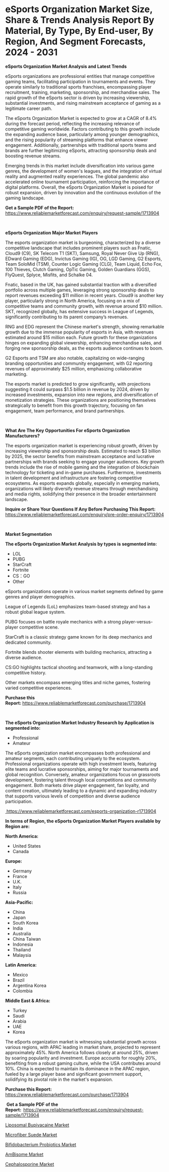 <p><h1>eSports Organization Market Size, Share & Trends Analysis Report By Material, By Type, By End-user, By Region, And Segment Forecasts, 2024 - 2031</h1></p><p><strong>eSports Organization Market Analysis and Latest Trends</strong></p>
<p><p>eSports organizations are professional entities that manage competitive gaming teams, facilitating participation in tournaments and events. They operate similarly to traditional sports franchises, encompassing player recruitment, training, marketing, sponsorship, and merchandise sales. The rapid growth of the eSports sector is driven by increasing viewership, substantial investments, and rising mainstream acceptance of gaming as a legitimate career path.</p><p>The eSports Organization Market is expected to grow at a CAGR of 8.4% during the forecast period, reflecting the increasing relevance of competitive gaming worldwide. Factors contributing to this growth include the expanding audience base, particularly among younger demographics, and the rising popularity of streaming platforms that enhance viewer engagement. Additionally, partnerships with traditional sports teams and brands are further legitimizing eSports, attracting sponsorship deals and boosting revenue streams.</p><p>Emerging trends in this market include diversification into various game genres, the development of women's leagues, and the integration of virtual reality and augmented reality experiences. The global pandemic also accelerated online tournament participation, reinforcing the importance of digital platforms. Overall, the eSports Organization Market is poised for robust expansion, driven by innovation and the continuous evolution of the gaming landscape.</p></p>
<p><strong>Get a Sample PDF of the Report:&nbsp;</strong> <a href="https://www.reliablemarketforecast.com/enquiry/request-sample/1713904?utm_campaign=1744&utm_medium=2&utm_source=Github&utm_content=ia&utm_term=22102024&utm_id=esports-organization">https://www.reliablemarketforecast.com/enquiry/request-sample/1713904</a></p>
<p>&nbsp;</p>
<p><strong>eSports Organization Major Market Players</strong></p>
<p><p>The esports organization market is burgeoning, characterized by a diverse competitive landscape that includes prominent players such as Fnatic, Cloud9 (C9), SK Telecom T1 (SKT), Samsung, Royal Never Give Up (RNG), EDward Gaming (EDG), Invictus Gaming (IG), OG, LGD Gaming, G2 Esports, Team SoloMid (TSM), Counter Logic Gaming (CLG), Team Liquid, Echo Fox, 100 Thieves, Clutch Gaming, OpTic Gaming, Golden Guardians (GGS), FlyQuest, Splyce, Misfits, and Schalke 04.</p><p>Fnatic, based in the UK, has gained substantial traction with a diversified portfolio across multiple games, leveraging strong sponsorship deals to report revenues exceeding $11 million in recent years. Cloud9 is another key player, particularly strong in North America, focusing on a mix of competitive teams and community growth, with revenue around $10 million. SKT, recognized globally, has extensive success in League of Legends, significantly contributing to its parent company’s revenues.</p><p>RNG and EDG represent the Chinese market's strength, showing remarkable growth due to the immense popularity of esports in Asia, with revenues estimated around $15 million each. Future growth for these organizations hinges on expanding global viewership, enhancing merchandise sales, and forging new sponsorship deals, as the esports audience continues to boom.</p><p>G2 Esports and TSM are also notable, capitalizing on wide-ranging branding opportunities and community engagement, with G2 reporting revenues of approximately $25 million, emphasizing collaborative marketing.</p><p>The esports market is predicted to grow significantly, with projections suggesting it could surpass $1.5 billion in revenue by 2024, driven by increased investments, expansion into new regions, and diversification of monetization strategies. These organizations are positioning themselves strategically to benefit from this growth trajectory, focusing on fan engagement, team performance, and brand partnerships.</p></p>
<p>&nbsp;</p>
<p><strong>What Are The Key Opportunities For eSports Organization Manufacturers?</strong></p>
<p><p>The esports organization market is experiencing robust growth, driven by increasing viewership and sponsorship deals. Estimated to reach $3 billion by 2025, the sector benefits from mainstream acceptance and lucrative partnerships with brands seeking to engage younger audiences. Key growth trends include the rise of mobile gaming and the integration of blockchain technology for ticketing and in-game purchases. Furthermore, investments in talent development and infrastructure are fostering competitive ecosystems. As esports expands globally, especially in emerging markets, organizations will likely diversify revenue streams through merchandising and media rights, solidifying their presence in the broader entertainment landscape.</p></p>
<p><strong>Inquire or Share Your Questions If Any Before Purchasing This Report:</strong> <a href="https://www.reliablemarketforecast.com/enquiry/pre-order-enquiry/1713904?utm_campaign=1744&utm_medium=2&utm_source=Github&utm_content=ia&utm_term=22102024&utm_id=esports-organization">https://www.reliablemarketforecast.com/enquiry/pre-order-enquiry/1713904</a></p>
<p>&nbsp;</p>
<p><strong>Market Segmentation</strong></p>
<p><strong>The eSports Organization Market Analysis by types is segmented into:</strong></p>
<p><ul><li>LOL</li><li>PUBG</li><li>StarCraft</li><li>Fortnite</li><li>CS：GO</li><li>Other</li></ul></p>
<p><p>eSports organizations operate in various market segments defined by game genres and player demographics. </p><p>League of Legends (LoL) emphasizes team-based strategy and has a robust global league system. </p><p>PUBG focuses on battle royale mechanics with a strong player-versus-player competitive scene. </p><p>StarCraft is a classic strategy game known for its deep mechanics and dedicated community. </p><p>Fortnite blends shooter elements with building mechanics, attracting a diverse audience. </p><p>CS:GO highlights tactical shooting and teamwork, with a long-standing competitive history. </p><p>Other markets encompass emerging titles and niche games, fostering varied competitive experiences.</p></p>
<p><strong>Purchase this Report:&nbsp;</strong><a href="https://www.reliablemarketforecast.com/purchase/1713904?utm_campaign=1744&utm_medium=2&utm_source=Github&utm_content=ia&utm_term=22102024&utm_id=esports-organization">https://www.reliablemarketforecast.com/purchase/1713904</a></p>
<p>&nbsp;</p>
<p><strong>The eSports Organization Market Industry Research by Application is segmented into:</strong></p>
<p><ul><li>Professional</li><li>Amateur</li></ul></p>
<p><p>The eSports organization market encompasses both professional and amateur segments, each contributing uniquely to the ecosystem. Professional organizations operate with high investment levels, featuring elite teams and lucrative sponsorships, aiming for major tournaments and global recognition. Conversely, amateur organizations focus on grassroots development, fostering talent through local competitions and community engagement. Both markets drive player engagement, fan loyalty, and content creation, ultimately leading to a dynamic and expanding industry that supports various levels of competition and diverse audience participation.</p></p>
<p><a href="https://www.reliablemarketforecast.com/esports-organization-r1713904?utm_campaign=1744&utm_medium=2&utm_source=Github&utm_content=ia&utm_term=22102024&utm_id=esports-organization">&nbsp;https://www.reliablemarketforecast.com/esports-organization-r1713904</a></p>
<p><strong>In terms of Region, the eSports Organization Market Players available by Region are:</strong></p>
<p>
    <p> <strong> North America: </strong>
        <ul>
            <li>United States</li>
            <li>Canada</li>
        </ul>
        </p> 
    <p> <strong> Europe: </strong>
        <ul>
            <li>Germany</li>
            <li>France</li>
            <li>U.K.</li>
            <li>Italy</li>
            <li>Russia</li>
        </ul>
        </p> 
    <p> <strong> Asia-Pacific: </strong>
        <ul>
            <li>China</li>
            <li>Japan</li>
            <li>South Korea</li>
            <li>India</li>
            <li>Australia</li>
            <li>China Taiwan</li>
            <li>Indonesia</li>
            <li>Thailand</li>
            <li>Malaysia</li>
        </ul>
        </p> 
    <p> <strong> Latin America: </strong>
        <ul>
            <li>Mexico</li>
            <li>Brazil</li>
            <li>Argentina Korea</li>
            <li>Colombia</li>
        </ul>
        </p> 
    <p> <strong> Middle East & Africa: </strong>
        <ul>
            <li>Turkey</li>
            <li>Saudi</li>
            <li>Arabia</li>
            <li>UAE</li>
            <li>Korea</li>
        </ul>
    </p>
    </p>
<p><p>The eSports organization market is witnessing substantial growth across various regions, with APAC leading in market share, projected to represent approximately 45%. North America follows closely at around 25%, driven by soaring popularity and investment. Europe accounts for roughly 20%, benefiting from a robust gaming culture, while the USA contributes around 10%. China is expected to maintain its dominance in the APAC region, fueled by a large player base and significant government support, solidifying its pivotal role in the market's expansion.</p></p>
<p><strong>Purchase this Report: </strong><a href="https://www.reliablemarketforecast.com/purchase/1713904?utm_campaign=1744&utm_medium=2&utm_source=Github&utm_content=ia&utm_term=22102024&utm_id=esports-organization">https://www.reliablemarketforecast.com/purchase/1713904</a></p>
<p>&nbsp;<strong>Get a Sample PDF of the Report:&nbsp;&nbsp;</strong><a href="https://www.reliablemarketforecast.com/enquiry/request-sample/1713904?utm_campaign=1744&utm_medium=2&utm_source=Github&utm_content=ia&utm_term=22102024&utm_id=esports-organization">https://www.reliablemarketforecast.com/enquiry/request-sample/1713904</a></p>
<p><strong></strong></p>
<p><p><a href="https://www.linkedin.com/pulse/future-ready-strategic-insights-global-liposomal-bupivacaine-pyghc?utm_campaign=1744&utm_medium=2&utm_source=Github&utm_content=ia&utm_term=22102024&utm_id=esports-organization">Liposomal Bupivacaine Market</a></p><p><a href="https://www.linkedin.com/pulse/microfiber-suede-market-research-report-2024-2031-adventitia-u2g3c?utm_campaign=1744&utm_medium=2&utm_source=Github&utm_content=ia&utm_term=22102024&utm_id=esports-organization">Microfiber Suede Market</a></p><p><a href="https://www.linkedin.com/pulse/insights-bifidobacterium-probiotics-market-players-size-geographical-yvccc?utm_campaign=1744&utm_medium=2&utm_source=Github&utm_content=ia&utm_term=22102024&utm_id=esports-organization">Bifidobacterium Probiotics Market</a></p><p><a href="https://www.linkedin.com/pulse/regional-adaptations-global-ambisome-market-trends-overview-71mlc?utm_campaign=1744&utm_medium=2&utm_source=Github&utm_content=ia&utm_term=22102024&utm_id=esports-organization">AmBisome Market</a></p><p><a href="https://www.linkedin.com/pulse/cephalosporine-market-segmentation-applications-types-growth-rlhnc?utm_campaign=1744&utm_medium=2&utm_source=Github&utm_content=ia&utm_term=22102024&utm_id=esports-organization">Cephalosporine Market</a></p></p>